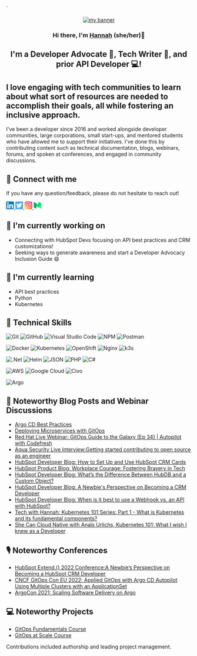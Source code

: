 `<p align="center">
  <a href="https://www.techwithhannah.com/" target="_blank" rel="noreferrer"><img src="https://user-images.githubusercontent.com/84354430/183307008-c01bbe97-d867-4aef-b688-9ed0329b3325.png" alt="my banner"></a>
</p>

<h3 align="center">
Hi there, I'm <a href="https://www.techwithhannah.com/" target="_blank" rel="noreferrer">Hannah</a> (she/her)👋
</h3>

<h2 align="center">
I'm a Developer Advocate 🤝, Tech Writer 📝, and prior API Developer 💻!
</h2>

## I love engaging with tech communities to learn about what sort of resources are needed to accomplish their goals, all while fostering an inclusive approach.

<p>I've been a developer since 2016 and worked alongside developer communities, large corporations, small start-ups, and mentored students who have allowed me to support their initiatives. I've done this by contributing content such as technical documentation, blogs, webinars, forums, and spoken at conferences, and engaged in community discussions.</p>

## 🤝 Connect with me

If you have any question/feedback, please do not hesitate to reach out!

<a href="https://www.linkedin.com/in/hannahseligson/">
  <img src="https://github.com/hseligson1/hseligson1/blob/main/images/linkedin.png" alt="Hannah Seligson | LinkedIn" width="21px"/>
</a>
<a href="https://twitter.com/TechWithHannah">
  <img src="https://github.com/hseligson1/hseligson1/blob/main/images/twitter.png" alt="Tech with Hannah | Twitter" width="21px"/>
</a>
<a href="https://www.instagram.com/techwithhannah/">
  <img src="https://github.com/hseligson1/hseligson1/blob/main/images/instagram.png" alt="Tech with Hannah | Instagram" width="21px"/>
</a>
<a href="https://medium.com/@tech-with-hannah">
  <img src="https://github.com/hseligson1/hseligson1/blob/main/images/medium.png" alt="Tech with Hannah | Medium" width="21px"/>
</a>
</br>

## 🔭 I'm currently working on

- Connecting with HubSpot Devs focusing on API best practices and CRM customizations!
- Seeking ways to generate awareness and start a Developer Advocacy Inclusion Guide 😄

## 🌱 I'm currently learning

- API best practices
- Python
- Kubernetes

## 💼 Technical Skills

![Git](https://img.shields.io/badge/git-%23F05033.svg?style=for-the-badge&logo=git&logoColor=white)
![GitHub](https://img.shields.io/badge/github-%23121011.svg?style=for-the-badge&logo=github&logoColor=white)
![Visual Studio Code](https://img.shields.io/badge/VisualStudioCode-0078d7.svg?style=for-the-badge&logo=visual-studio-code&logoColor=white)
![NPM](https://img.shields.io/badge/npm-CB3837.svg?style=for-the-badge&logo=npm&logoColor=white)
![Postman](https://img.shields.io/badge/postman-2C8EBB.svg?style=for-the-badge&logo=postman&logoColor=white)

![Docker](https://img.shields.io/badge/docker-0db7ed.svg?style=for-the-badge&logo=docker&logoColor=white)
![Kubernetes](https://img.shields.io/badge/kubernetes-326ce5.svg?style=for-the-badge&logo=kubernetes&logoColor=white)
![OpenShift](https://img.shields.io/badge/openshift-DD0031.svg?style=for-the-badge&logo=openshift&logoColor=white)
![Nginx](https://img.shields.io/badge/nginx-009639.svg?style=for-the-badge&logo=nginx&logoColor=white)
![k3s](https://img.shields.io/badge/k3s-FFC61C.svg?style=for-the-badge&logo=&logoColor=white)

![.Net](https://img.shields.io/badge/dotnet-512BD4.svg?style=for-the-badge&logo=dotnet&logoColor=white)
![Helm](https://img.shields.io/badge/helm-0F1689.svg?style=for-the-badge&logo=helm&logoColor=white)
![JSON](https://img.shields.io/badge/json-000000.svg?style=for-the-badge&logo=json&logoColor=white)
![PHP](https://img.shields.io/badge/php-777BB4.svg?style=for-the-badge&logo=php&logoColor=white)
![C#](https://img.shields.io/badge/csharp-239120.svg?style=for-the-badge&logo=csharp&logoColor=white)

![AWS](https://img.shields.io/badge/AWS-FF9900.svg?style=for-the-badge&logo=amazon-aws&logoColor=white)
![Google Cloud](https://img.shields.io/badge/GoogleCloud-4285F4.svg?style=for-the-badge&logo=google-cloud&logoColor=white)
![Civo](https://img.shields.io/badge/civo-239DFF.svg?style=for-the-badge&logo=civo&logoColor=white)

![Argo](https://img.shields.io/badge/argo-EF7B4D.svg?style=for-the-badge&logo=argo&logoColor=white)

## 📝 Noteworthy Blog Posts and Webinar Discussions

- [Argo CD Best Practices](https://medium.com/containers-101/best-practices-for-argo-cd-8253bcd31897)
- [Deploying Microservices with GitOps](https://medium.com/containers-101/deploying-microservices-with-gitops-f80d46ed72d6)
- [Red Hat Live Webinar: GitOps Guide to the Galaxy (Ep 34) | Autopilot with Codefresh](https://youtu.be/APWI1SolwXM)
- [Aqua Security Live Interview:Getting started contributing to open source as an engineer](https://youtu.be/v58p413lkEM)
- [HubSpot Developer Blog: How to Set Up and Use HubSpot CRM Cards](https://developers.hubspot.com/blog/how-to-set-up-and-use-hubspot-crm-cards)
- [HubSpot Product Blog: Workplace Courage: Fostering Bravery in Tech](https://product.hubspot.com/blog/workplace-courage)
- [HubSpot Developer Blog: What’s the Difference Between HubDB and a Custom Object?](https://developers.hubspot.com/blog/whats-the-difference-between-hubdb-and-a-custom-object)
- [HubSpot Developer Blog: A Newbie's Perspective on Becoming a CRM Developer](https://developers.hubspot.com/blog/a-newbies-perspective-on-becoming-a-crm-developer)
- [HubSpot Developer Blog: When is it best to use a Webhook vs. an API with HubSpot?](https://developers.hubspot.com/blog/when-is-it-best-to-use-a-webhook-vs.-an-api-with-hubspot)
- [Tech with Hannah: Kubernetes 101 Series: Part 1 - What is Kubernetes and its fundamental components?](https://www.techwithhannah.com/post/kubernetes-101-part-1)
- [She Can Cloud Native with Anaïs Urlichs, Kubernetes 101: What I wish I knew as a Developer](https://www.youtube.com/live/3mNxtNqGk78?feature=share)

## 🎙 Noteworthy Conferences

- [HubSpot Extend.() 2022 Conference:A Newbie’s Perspective on Becoming a HubSpot CRM Developer](https://youtu.be/7lILDFcQCyE)
- [CNCF GitOps Con EU 2022: Applied GitOps with Argo CD Autopilot Using Multiple Clusters with an ApplicationSet](https://youtu.be/r3k2qI2NDsA)
- [ArgoCon 2021: Scaling Software Delivery on Argo](https://www.youtube.com/watch?v=hS_y4SxiPME)

## 💻 Noteworthy Projects

- [GitOps Fundamentals Course](https://learning.codefresh.io/)
- [GitOps at Scale Course](https://learning.codefresh.io/)

Contributions included authorship and leading project management.
